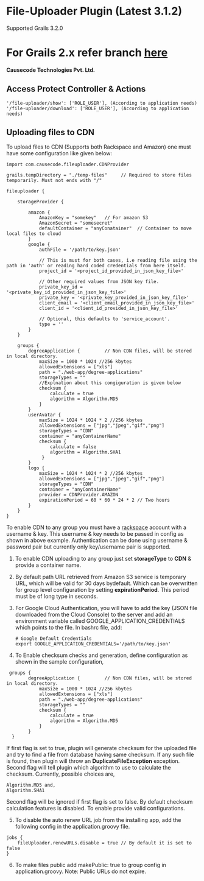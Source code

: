 # File-Uploader Plugin (Latest 3.1.2)

Supported Grails 3.2.0

# For Grails 2.x refer branch [here](https://github.com/causecode/grails-file-uploader/tree/grails-2.x-master)

#### Causecode Technologies Pvt. Ltd.

## Access Protect Controller & Actions

```
'/file-uploader/show': ['ROLE_USER'], (According to application needs)
'/file-uploader/download': ['ROLE_USER'], (According to application needs)
```

## Uploading files to CDN

To upload files to CDN (Supports both Rackspace and Amazon) one must have some configuration like given below:

```
import com.causecode.fileuploader.CDNProvider

grails.tempDirectory = "./temp-files"     // Required to store files temporarily. Must not ends with "/"

fileuploader {

    storageProvider {

        amazon {
            AmazonKey = "somekey"	// For amazon S3
            AmazonSecret = "somesecret"
            defaultContainer = "anyConatainer"  // Container to move local files to cloud
        }
        google {
            authFile = '/path/to/key.json'

            // This is must for both cases, i.e reading file using the path in 'auth' or reading hard coded credentials from here itself.
            project_id = '<project_id_provided_in_json_key_file>'

            // Other required values from JSON key file.
            private_key_id = '<private_key_id_provided_in_json_key_file>'
            private_key = '<private_key_provided_in_json_key_file>'
            client_email = '<client_email_provided_in_json_key_file>'
            client_id = '<client_id_provided_in_json_key_file>'

            // Optional, this defaults to 'service_account'.
            type = ''
        }
    }

    groups {
        degreeApplication {			// Non CDN files, will be stored in local directory.
            maxSize = 1000 * 1024 //256 kbytes
            allowedExtensions = ["xls"]
            path = "./web-app/degree-applications"
            storageTypes = ""
            //Explnation about this congiguration is given below
            checksum {
                calculate = true
                algorithm = Algorithm.MD5                
            }
        }
        userAvatar {
            maxSize = 1024 * 1024 * 2 //256 kbytes
            allowedExtensions = ["jpg","jpeg","gif","png"]
            storageTypes = "CDN"
            container = "anyContainerName"
            checksum {
                calculate = false
                algorithm = Algorithm.SHA1                
             }
        }
        logo {
            maxSize = 1024 * 1024 * 2 //256 kbytes
            allowedExtensions = ["jpg","jpeg","gif","png"]
            storageTypes = "CDN"
            container = "anyContainerName"
            provider = CDNProvider.AMAZON
            expirationPeriod = 60 * 60 * 24 * 2 // Two hours
        }
    }
}
```

To enable CDN to any group you must have a [rackspace](http://docs.rackspace.com/) account with a username & key.
This username & key needs to be passed in config as shown in above example. Authentication can be done using username
& password pair but currently only key/username pair is supported.    

1. To enable CDN uploading to any group just set **storageType** to **CDN** & provide a container name.

2. By default path URL retrieved from Amazon S3 service is temporary URL, which will be valid for 30 days bydefault. Which
can be overwritten for group level configuration by setting **expirationPeriod**. This period must be of long type in seconds.

3. For Google Cloud Authentication, you will have to add the key (JSON file downloaded from the Cloud Console) to the server and add an environment
   variable called GOOGLE_APPLICATION_CREDENTIALS which points to the file. In bashrc file, add:
   ```
   # Google Default Credentials
   export GOOGLE_APPLICATION_CREDENTIALS='/path/to/key.json'
   ```
4. To Enable checksum checks and generation, define configuration as shown in the sample configuration, 
```
 groups {
        degreeApplication {			// Non CDN files, will be stored in local directory.
            maxSize = 1000 * 1024 //256 kbytes
            allowedExtensions = ["xls"]
            path = "./web-app/degree-applications"
            storageTypes = ""
            checksum {
                calculate = true
                algorithm = Algorithm.MD5                
            }
        }
  }

``` 
If first flag is set to true, plugin will generate checksum for the uploaded file and try to find a file from database having same checksum. If any such file is found, then plugin will throw an **DuplicateFileException** exception.
Second flag will tell plugin which algorithm to use to calculate the checksum. Currently, possible choices are,
``` 
Algorithm.MD5 and,
Algorithm.SHA1
```
Second flag will be ignored if first flag is set to false. By default checksum calculation features is disabled. To enable provide valid configurations. 

5. To disable the auto renew URL job from the installing app, add the following config in the application.groovy file.
```
jobs {
    fileUploader.renewURLs.disable = true // By default it is set to false
}
```

6. To make files public add makePublic: true to group config in application.groovy.
Note: Public URLs do not expire.
